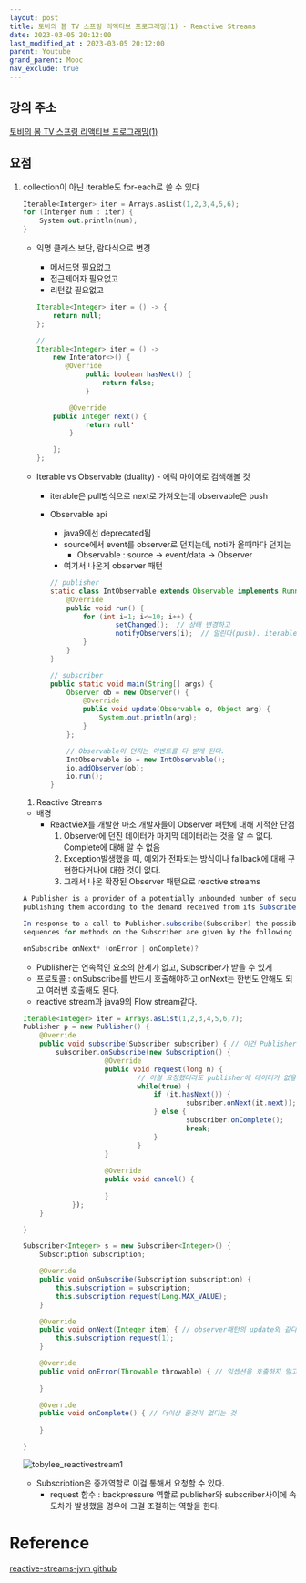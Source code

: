 ```yaml
---
layout: post
title: 토비의 봄 TV 스프링 리액티브 프로그래밍(1) - Reactive Streams
date: 2023-03-05 20:12:00
last_modified_at : 2023-03-05 20:12:00
parent: Youtube
grand_parent: Mooc
nav_exclude: true
---
```


## 강의 주소

[토비의 봄 TV 스프링 리액티브 프로그래밍(1)](https://www.youtube.com/watch?v=8fenTR3KOJo)

## 요점

1. collection이 아닌 iterable도 for-each로 쓸 수 있다
    
    ```kotlin
    Iterable<Interger> iter = Arrays.asList(1,2,3,4,5,6);
    for (Interger num : iter) {
    	System.out.println(num);
    }
    ```
    
    - 익명 클래스 보단, 람다식으로 변경
        - 메서드명 필요없고
        - 접근제어자 필요없고
        - 리턴값 필요없고
        
        ```java
        Iterable<Integer> iter = () -> {
        	return null;
        };
        
        //
        Iterable<Integer> iter = () -> 
        	new Interator<>() {
        	   @Override
        			public boolean hasNext() {
        				return false;
        			}		
        
        		@Override
        	public Integer next() {
        			return null'
        		}
        
        	};
        };
        ```
        
    - Iterable vs Observable (duality) - 에릭 마이어로 검색해볼 것
        - iterable은 pull방식으로 next로 가져오는데 observable은 push
        - Observable api
            - java9에선 deprecated됨
            - source에서 event를 observer로 던지는데, noti가 올때마다 던지는
                - Observable : source → event/data → Observer
            - 여기서 나온게 observer 패턴
            
            ```java
            // publisher
            static class IntObservable extends Observable implements Runnable  {
            	@Override
            	public void run() {
            		for (int i=1; i<=10; i++) {
            				setChanged();  // 상태 변경하고
            				notifyObservers(i);  // 알린다(push). iterable로 치자면 next()함수가 되겠다. next는 pull
            		}
            	}
            }
            
            // subscriber
            public static void main(String[] args) {
            	Observer ob = new Observer() {
            		@Override
            		public void update(Observable o, Object arg) {
            			System.out.println(arg);
            		}
            	};
            
            	// Observable이 던지는 이벤트를 다 받게 된다. 
            	IntObservable io = new IntObservable();
            	io.addObserver(ob);
            	io.run();
            }
            ```
            
    
    1. Reactive Streams
    - 배경
        - ReactvieX를 개발한 마소 개발자들이 Observer 패턴에 대해 지적한 단점
            1. Observer에 던진 데이터가 마지막 데이터라는 것을 알 수 없다. Complete에 대해 알 수 없음
            2. Exception발생했을 때, 예외가 전파되는 방식이나 fallback에 대해 구현한다거나에 대한 것이 없다.
            3. 그래서 나온 확장된 Observer 패턴으로 reactive streams
    
    ```java
    A Publisher is a provider of a potentially unbounded number of sequenced elements, 
    publishing them according to the demand received from its Subscriber(s).
    
    In response to a call to Publisher.subscribe(Subscriber) the possible invocation 
    sequences for methods on the Subscriber are given by the following protocol:
    
    onSubscribe onNext* (onError | onComplete)?
    ```
    
    - Publisher는 연속적인 요소의 한계가 없고, Subscriber가 받을 수 있게
    - 프로토콜 : onSubscribe를 반드시 호출해야하고 onNext는 한번도 안해도 되고 여러번 호출해도 된다.
    - reactive stream과 java9의 Flow stream같다.
    
    ```java
    Iterable<Integer> iter = Arrays.asList(1,2,3,4,5,6,7);
    Publisher p = new Publisher() {
    	@Override
    	public void subscribe(Subscriber subscriber) { // 이건 Publisher가 subscribe()를 제공하는 것이고 Subscriber가 이걸 호출하는 것
    		subscriber.onSubscribe(new Subscription() {
    					@Override
    					public void request(long n) {
    							// 이걸 요청했더라도 publisher에 데이터가 없을 수 있다.
    							while(true) {
    								if (it.hasNext()) {
    										subsriber.onNext(it.next));
    								} else {
    										subscriber.onComplete();
    										break;
    								}
    							}
    					}
    				
    					@Override
    					public void cancel() {
    							
    					}
    			});
    	}
    
    }
    
    Subscriber<Integer> s = new Subscriber<Integer>() {
    	Subscription subscription;
    
    	@Override
    	public void onSubscribe(Subscription subscription) {
    		this.subscription = subscription;
    		this.subscription.request(Long.MAX_VALUE);
    	}
    
    	@Override
    	public void onNext(Integer item) { // observer패턴의 update와 같다. 다음꺼 줬으니 처리하라는 것
    		this.subscription.request(1);
    	}
    
    	@Override
    	public void onError(Throwable throwable) { // 익셉션을 호출하지 말고 subscription이후에 발생하는 에러에 대해서 전담
    		
    	}
    
    	@Override
    	public void onComplete() { // 더이상 줄것이 없다는 것
    		
    	}
    
    }
    ```
    
    ![tobylee_reactivestream1](../img/tobylee_reactivestream1.png)
    
    - Subscription은 중개역할로 이걸 통해서 요청할 수 있다.
        - request 함수 : backpressure 역할로 publisher와 subscriber사이에 속도차가 발생했을 경우에 그걸 조절하는 역할을 한다.

# Reference

[reactive-streams-jvm github](https://github.com/reactive-streams/reactive-streams-jvm)